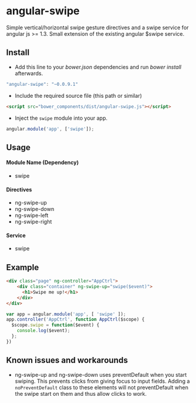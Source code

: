 angular-swipe
=============

Simple vertical/horizontal swipe gesture directives and a swipe service for angular js >= 1.3. Small extension of the existing angular $swipe service.

## Install

+ Add this line to your *bower.json* dependencies and run *bower install* afterwards.

>
``` JavaScript
"angular-swipe": "~0.0.9.1"
```

+ Include the required source file (this path or similar)

>
``` html
<script src="bower_components/dist/angular-swipe.js"></script>
```

+ Inject the `swipe` module into your app.

>
``` JavaScript
angular.module('app', ['swipe']);
```

## Usage

#### Module Name (Dependency)

* swipe

#### Directives

* ng-swipe-up
* ng-swipe-down
* ng-swipe-left
* ng-swipe-right

#### Service

* swipe

## Example

>
```html
<div class="page" ng-controller="AppCtrl">
    <div class="container" ng-swipe-up="swipe($event)">
      <h1>Swipe me up!</h1>
    </div>
</div>
```

>
```JavaScript
var app = angular.module('app', [ 'swipe' ]);
app.controller('AppCtrl', function AppCtrl($scope) {
  $scope.swipe = function($event) {
    console.log($event);
  };
})
```

## Known issues and workarounds

* ng-swipe-up and ng-swipe-down uses preventDefault when you start swiping. This prevents clicks from giving focus to input fields. Adding a `noPreventDefault` class to these elements will not preventDefault when the swipe start on them and thus allow clicks to work.
